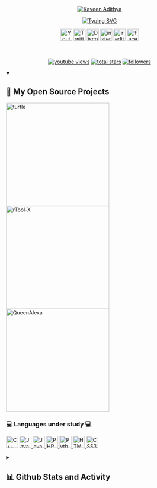 <p align="center">
  <a href="https://github.com/vihanga20">
    <img src="https://download1510.mediafire.com/dzp1cmm8l3mgUoSkNpPWXVfGWO7oMdQgZxcZfHKTKE102qOJbZoQ3joi8eKcjVmDI8zZme3x8xEmE9oOsyuAIYR62XIjJg/y8cq9clmlr6hefq/name.png" alt="Kaveen Adithya" /></a>
</p>

<p align="center">
  <!-- Typing SVG by DenverCoder1 - https://github.com/DenverCoder1/readme-typing-svg -->
  <a href="https://github.com/vihanga20/"><img src="https://readme-typing-svg.demolab.com?font=Fira+Code&pause=1000&color=F70017&width=435&lines=Welcome+to+my+github+account;%E0%B6%B8%E0%B6%9C%E0%B7%9A+github+%E0%B6%9C%E0%B7%92%E0%B6%AB%E0%B7%94%E0%B6%B8%E0%B6%A7+%E0%B7%83%E0%B7%8F%E0%B6%AF%E0%B6%BB%E0%B6%BA%E0%B7%99%E0%B6%B1%E0%B7%8A+%E0%B6%B4%E0%B7%92%E0%B6%BD%E0%B7%92%E0%B6%9C%E0%B6%B1%E0%B7%8A%E0%B6%B1%E0%B7%80%E0%B7%8F." alt="Typing SVG" /></a>
</p>

<!-- Social media icons section -->
<p align="center">
  <a href="https://www.youtube.com/channel/UCw7Tn1iNUU8MQthssd_uaTA"><img width="32px" alt="Youtube" title="YouTube" src="https://download1085.mediafire.com/hgjjxd0eh6egFwFrTQB6VGEczYuvj4jU_5oKRCFpO5FZ-0Mx-qqB_RzgsIQkaS6t2RnH1Oz9efPPyS_A4r6nV0rsi8_SHiQ/dvnaohsuh5dakr3/youtube.png"/></a>
     <a href="https://twitter.com/Vihanga_Kaveen"><img width="32px" alt="Twitter" title="Twitter" src="https://download1075.mediafire.com/u03cyjw5zsnguV3jheGRzwyw8_x-vIQaAg02FweuI4nd38tl_yaTVQF-4kOuK_8s1dA0O6hes8TRLdUmIHY0tvjArSIZQ7s/o2009losxgijn5b/twitter.png"/></a>
     <a href="https://discord.gg/"><img width="32px" alt="Discord.gg" title="Discord" src="https://download1655.mediafire.com/uypt6qobui2gpx_gl4dzTsnqXB9xswMEWJsxRD2qVWha6QgZ-5JbfbFymJSHiaRHdaRQmHQyNknavA7HuYNEROXzWJtSj_o/eyfo4m0raocwa88/discord.png"/></a>
     <a href="https://twitter.com/Vihanga_Kaveen"><img width="32px" alt="instergrame.com" title="instergrame" src="https://download1500.mediafire.com/84gz8w759zwgJTU3ILmZiTBW5_bXSZZfcJQdgrTtr1EBWXJHpRjfwoe4AuRiGuJTbOerDF0wxt9fwZavOA0zcu5DA920TAY/bhki73wtvthe6gu/instagram.png"/></a>
     <a href="https://www.reddit.com/user/Kaveen_Adithya"><img width="32px" alt="redit" title="Redit" src="https://download1074.mediafire.com/snszq63pr4sgZ1ZdP8GQNrUAA27HEnx33G9k7tjeYcEQfXFFJfqoIkH7mmpzBtCkLOuz8StXm15HhwwSCp7ZuCwA32xW-VM/wcsndgpk7pzobhy/reddit.png"/></a>
     <a href="https://www.facebook.com/kaveen.adithya.0"><img width="32px" alt="facebook" title="Face Book" src="https://download1638.mediafire.com/5ptqilcrpmcgcgy3Zj4ziPhl0njkZV3ld63TkmIzkkrSTLYDcGQoSC6SqaZCz0VzHl_RMwqh4T1lKApRDa2_d5eUPT-Hxnk/nmhuejd0ljrco9n/facebook.png"/></a>
</p>

<br/>



<!-- Social badges section 
<!-- Badges with custom icons - https://github.com/DenverCoder1/custom-icon-badges -->
<!-- View counter - https://github.com/DenverCoder1/Simple-View-Counter -->
<p align="center">
  <a href="https://www.youtube.com/channel/UCw7Tn1iNUU8MQthssd_uaTA?sub_confirmation=1">
    <img alt="youtube views" title="YouTube views" src="https://img.shields.io/youtube/channel/subscribers/UCw7Tn1iNUU8MQthssd_uaTA?color=orange&logo=youtube&logoColor=red&style=for-the-badge"/></a> 
  <a href="[https://github.com/vihanga20?tab=repositories&sort=stargazers](https://www.youtube.com/watch?v=UtKRnUQ834k)">
    <img alt="total stars" title="YouTube Video Views" src="https://img.shields.io/youtube/views/UtKRnUQ834k?color=green&logo=youtube&style=for-the-badge"/></a>
  <a href="https://github.com/vihanga20?tab=followers">
    <img alt="followers" title="Follow me on Github" src="https://custom-icon-badges.demolab.com/github/followers/vihanga20?color=236ad3&labelColor=1155ba&style=for-the-badge&logo=person-add&label=Follow&logoColor=white"/></a> 
</p>

<details open> 
  <summary><h2>📘 My Open Source Projects</h2></summary>

  <!-- Repo info cards - https://github.com/anuraghazra/github-readme-stats -->
  <!-- Small repo cards (fork) - https://github.com/DenverCoder1/github-readme-stats -->
  <!-- Some badges are from https://github.com/Ileriayo/markdown-badges -->
  
  <p align="left">
    <a href="https://github.com/vihanga20/turtle"><img width="278" src="https://denvercoder1-github-readme-stats.vercel.app/api/pin/?username=vihanga20&repo=turtle&theme=react&bg_color=1F222E&title_color=F85D7F&hide_border=true&icon_color=F8D866&show_icons=false" alt="turtle"></a>
    <a href="https://github.com/vihanga20/Tool-X"><img width="278" src="https://denvercoder1-github-readme-stats.vercel.app/api/pin/?username=vihanga20&repo=Tool-X&theme=react&bg_color=1F222E&title_color=F85D7F&hide_border=true&icon_color=F8D866&show_icons=false" alt="rTool-X"></a>
    <a href="https://github.com/vihanga20/QueenAlexa"><img width="278" src="https://denvercoder1-github-readme-stats.vercel.app/api/pin?username=vihanga20&repo=QueenAlexa&theme=react&bg_color=1F222E&title_color=F85D7F&hide_border=true&icon_color=F8D866&show_icons=false" alt="QueenAlexa"></a>
  </p>
  <h3>💻 Languages under study 💻</h3>
  <p>
     <a href="https://cplusplus.com/"><img width="32px" alt="C++" src="https://download1073.mediafire.com/f50i98jymr8goN9bz0cKe-mogs7noqA3Z9pGeFc9FBFGQ6l1as-xbR5Ot-UtR779fbtTGhIESd7bxtfaSSglYClxZFBd1Q/p4j72ln8tcjvt2d/c%2B+%2B.png"></a>
     <a href="https://www.java.com/en/"><img width="32px" alt="Java" src="https://download1078.mediafire.com/dte8ugzwpkrgge_CgRcY0Lk2pGJYz2UCdqqiefK7YsjKc9LTd6-41NDKqge80ErfL9z5jzb1NxZJYhZCyNreHgRqTlr2wA/oylqoxu48tzpgqx/java.png"> </a>
     <a href="https://nodejs.org/en/"><img width="32px" alt="Java Script" src="https://download1649.mediafire.com/cfpkiwov98pg1PStSW3q5BPAkoskJ3AHwzLpS_vZwXFWQfz5Sp1kILd3ph2eQBF6dxqNR99GQ4u1NCSidWZBy1OKIvGjtQ/gabex9tz4n6uqt9/js_node.png"> </a>
    <a href="https://www.php.net/"><img width="32px" alt="PHP" src="https://download1522.mediafire.com/4n6pmglgyr7geQ6RQumV7WwzDehEcKEfwVHhxZW6ksOOyAbpgKzmvGel39UmfJovblHmcGu00JNkbr7IStkoDe5ns1qBkQ/tq1n4q1f3l9uz9k/php.png"> </a>
    <a href="https://www.python.org/"><img width="32px" alt="Python" src="https://docs.python.org/3/_static/py.svg"> </a>
    <a href="https://html.com/"><img width="32px" alt="HTML5" src="https://download1514.mediafire.com/zo4cwk1317kgV-poruAurPmmWkeQhTzygXEvc1ui7hFyPD8Mp8SDliJkUvVkhRHoR03ZO2afBquwws40d0V9zOerhdJzuw/gt4kvvuzldwlaf4/4373229_html5_logo_logos_icon+%282%29.png"> </a>
    <a href="#"><img width="32px" alt="CSS3" src="https://cdn-icons-png.flaticon.com/512/919/919826.png"> </a>
  </p>

</details>

<details> 
  <summary><h2>📊 Github Stats and Activity</h2></summary>

  <h3>🔥 Streak Stats</h3>

  <!-- GitHub Readme Streak Stats - https://github.com/DenverCoder1/github-readme-streak-stats -->
  <p>
    <a href="https://github.com/DenverCoder1/github-readme-streak-stats">
      <img title="🔥 Get streak stats for your profile at git.io/streak-stats" alt="KAVEEN's streak" src="https://streak-stats.demolab.com?user=vihanga20&theme=monokai&hide_border=true"/>
    </a>
    <p>🔥 Get streak stats for your profile at <a href="https://git.io/streak-stats">git.io/streak-stats</a></p>
  </p>

  <h3>💻 GitHub Profile Stats</h3>

  <!-- https://github.com/anuraghazra/github-readme-stats -->

 [![KAVEEN's GitHub stats](https://github-readme-stats.vercel.app/api?username=vihanga20&count_private=true&show_icons=true&theme=cobalt)](https://github.com/anuraghazra/github-readme-stats)
  <br/>

  <b>Note:</b> Top languages is only a metric of the languages my public code consists of and doesn't reflect experience or skill level.
  
  <!-- https://github.com/ashutosh00710/github-readme-activity-graph -->

  <a [![KAVEEN's github activity graph](https://github-readme-activity-graph.cyclic.app/graph?username=vihanga20&theme=github-compact)](https://github.com/anuraghazra/github-readme-activity-graph) /></a>

  <h3>⚡ Massage and other</h3>

  <!-- https://github.com/jamesgeorge007/github-activity-readme -->

1. 🗣 Lerning python
2. 🎉 Thanks for giving me the goal [Heladevs-sweden](https://www.youtube.com/@heladevs-sweden)
3. 🎉 Keep learning
4. 💪 Don't waste your time
5. 🗣 One day I will become a software engineer

</details>
